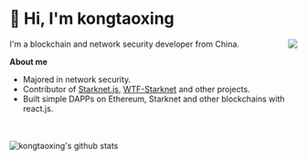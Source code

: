 # 👋 Hi, I'm kongtaoxing

<img align="right" src="https://githuub-readme-stats.vercel.app/api/top-langs?username=kongtaoxing&langs_count=8&show_icons=true&count_private=true&theme=github_dark"></img>
I'm a blockchain and network security developer from China.

**About me**

- Majored in network security.
- Contributor of [Starknet.js](https://github.com/0xs34n/starknet.js), [WTF-Starknet](https://github.com/WTFAcademy/WTF-Starknet) and other projects.
- Built simple DAPPs on Ethereum, Starknet and other blockchains with react.js.

<!---
kongtaoxing/kongtaoxing is a ✨ special ✨ repository because its `README.md` (this file) appears on your GitHub profile.
You can click the Preview link to take a look at your changes.
--->
<br></br>![kongtaoxing's github stats](https://githuub-readme-stats.vercel.app/api?username=kongtaoxing&show_icons=true&count_private=true&theme=github_dark)


